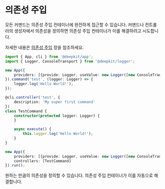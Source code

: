 # 의존성 주입

모든 커맨드는 의존성 주입 컨테이너에 완전하게 접근할 수 있습니다. 커맨드나 컨트롤러의 생성자에서 의존성을 정의하면 의존성 주입 컨테이너가 이를 해결하려고 시도합니다.

자세한 내용은 [의존성 주입](../dependency-injection.md) 장을 참조하세요.

```typescript
import { App, cli } from '@deepkit/app';
import { Logger, ConsoleTransport } from '@deepkit/logger';

new App({
    providers: [{provide: Logger, useValue: new Logger([new ConsoleTransport])}],
}).command('test', (logger: Logger) => {
    logger.log('Hello World!');
});
```

```typescript
@cli.controller('test', {
    description: 'My super first command'
})
class TestCommand {
    constructor(protected logger: Logger) {
    }

    async execute() {
        this.logger.log('Hello World!');
    }
}

new App({
    providers: [{provide: Logger, useValue: new Logger([new ConsoleTransport]}],
    controllers: [TestCommand]
}).run();
```

원하는 만큼의 의존성을 정의할 수 있습니다. 의존성 주입 컨테이너가 이를 자동으로 해결합니다.